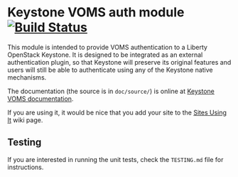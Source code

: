 # Keystone VOMS auth module [![Build Status](https://travis-ci.org/IFCA/keystone-voms.png?branch=stable/liberty)](https://travis-ci.org/IFCA/keystone-voms)

This module is intended to provide VOMS authentication to a Liberty
OpenStack Keystone. It is designed to be integrated as an external
authentication plugin, so that Keystone will preserve its original
features and users will still be able to authenticate using any of the
Keystone native mechanisms.

The documentation (the source is in ``doc/source/``) is online at
[Keystone VOMS documentation](https://keystone-voms.readthedocs.org/en/latest/).

If you are using it, it would be nice that you add your site to the
[Sites Using It](https://github.com/IFCA/keystone-voms/wiki/SitesUsingIt) wiki page.

## Testing

If you are interested in running the unit tests, check the ``TESTING.md``
file for instructions.

[Build Status]: https://travis-ci.org/IFCA/keystone-voms
[BS img]: https://travis-ci.org/IFCA/keystone-voms.png
